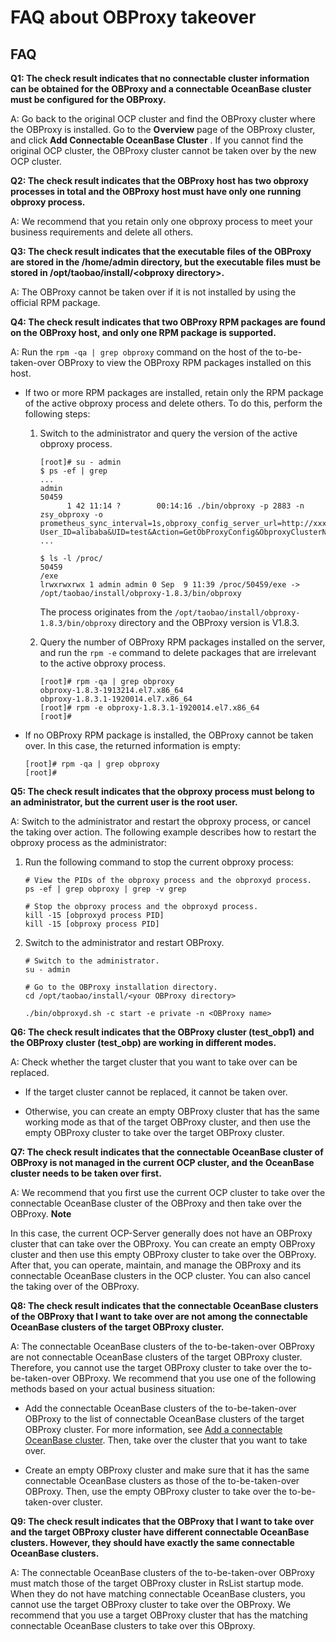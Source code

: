 FAQ about OBProxy takeover 
===============================================



FAQ 
------------------------

**Q1: The check result indicates that no connectable cluster information can be obtained for the OBProxy and a connectable OceanBase cluster must be configured for the OBProxy.** 

A: Go back to the original OCP cluster and find the OBProxy cluster where the OBProxy is installed. Go to the **Overview** page of the OBProxy cluster, and click **Add Connectable OceanBase Cluster** . If you cannot find the original OCP cluster, the OBProxy cluster cannot be taken over by the new OCP cluster. 

**Q2: The check result indicates that the OBProxy host has two obproxy processes in total and the OBProxy host must have only one running obproxy process.** 

A: We recommend that you retain only one obproxy process to meet your business requirements and delete all others. 

**Q3: The check result indicates that the executable files of the OBProxy are stored in the /home/admin directory, but the executable files must be stored in /opt/taobao/install/\<obproxy directory\>.** 

A: The OBProxy cannot be taken over if it is not installed by using the official RPM package. 

**Q4: The check result indicates that two OBProxy RPM packages are found on the OBProxy host, and only one RPM package is supported.** 

A: Run the `rpm -qa | grep obproxy` command on the host of the to-be-taken-over OBProxy to view the OBProxy RPM packages installed on this host. 

* If two or more RPM packages are installed, retain only the RPM package of the active obproxy process and delete others. To do this, perform the following steps:

  1. Switch to the administrator and query the version of the active obproxy process. 

     ```shell
     [root]# su - admin
     $ ps -ef | grep 
     ...
     admin      
     50459 
           1 42 11:14 ?        00:14:16 ./bin/obproxy -p 2883 -n zsy_obproxy -o prometheus_sync_interval=1s,obproxy_config_server_url=http://xxx.xxx.xxx.xxx:81/services?User_ID=alibaba&UID=test&Action=GetObProxyConfig&ObproxyClusterName=zsy_obproxy,prometheus_listen_port=2884,enable_metadb_used=false,skip_proxy_sys_private_check=true,log_dir_size_threshold=10G,proxy_mem_limited=2G,enable_proxy_scramble=true,enable_strict_kernel_release=false
     ...
     
     $ ls -l /proc/ 
     50459 
     /exe
     lrwxrwxrwx 1 admin admin 0 Sep  9 11:39 /proc/50459/exe -> /opt/taobao/install/obproxy-1.8.3/bin/obproxy
     ```

     

     The process originates from the `/opt/taobao/install/obproxy-1.8.3/bin/obproxy` directory and the OBProxy version is V1.8.3.
     
  
  2. Query the number of OBProxy RPM packages installed on the server, and run the `rpm -e` command to delete packages that are irrelevant to the active obproxy process. 

     ```shell
     [root]# rpm -qa | grep obproxy
     obproxy-1.8.3-1913214.el7.x86_64
     obproxy-1.8.3.1-1920014.el7.x86_64
     [root]# rpm -e obproxy-1.8.3.1-1920014.el7.x86_64
     [root]#
     ```

     
  

  

* If no OBProxy RPM package is installed, the OBProxy cannot be taken over. In this case, the returned information is empty: 

  ```shell
  [root]# rpm -qa | grep obproxy
  [root]#
  ```

  




**Q5: The check result indicates that the obproxy process must belong to an administrator, but the current user is the root user.** 

A: Switch to the administrator and restart the obproxy process, or cancel the taking over action. The following example describes how to restart the obproxy process as the administrator:

1. Run the following command to stop the current obproxy process: 

   ```shell
   # View the PIDs of the obproxy process and the obproxyd process. 
   ps -ef | grep obproxy | grep -v grep
   
   # Stop the obproxy process and the obproxyd process. 
   kill -15 [obproxyd process PID]
   kill -15 [obproxy process PID]
   ```

   

2. Switch to the administrator and restart OBProxy. 

   ```shell
   # Switch to the administrator.
   su - admin
   
   # Go to the OBProxy installation directory.
   cd /opt/taobao/install/<your OBProxy directory>
   
   ./bin/obproxyd.sh -c start -e private -n <OBProxy name>
   ```

   




**Q6: The check result indicates that the OBProxy cluster (test_obp1) and the OBProxy cluster (test_obp) are working in different modes.** 

A: Check whether the target cluster that you want to take over can be replaced. 

* If the target cluster cannot be replaced, it cannot be taken over.

  

* Otherwise, you can create an empty OBProxy cluster that has the same working mode as that of the target OBProxy cluster, and then use the empty OBProxy cluster to take over the target OBProxy cluster.

  




**Q7: The check result indicates that the connectable OceanBase cluster of OBProxy is not managed in the current OCP cluster, and the OceanBase cluster needs to be taken over first.** 

A: We recommend that you first use the current OCP cluster to take over the connectable OceanBase cluster of the OBProxy and then take over the OBProxy. 
**Note**



In this case, the current OCP-Server generally does not have an OBProxy cluster that can take over the OBProxy. You can create an empty OBProxy cluster and then use this empty OBProxy cluster to take over the OBProxy. After that, you can operate, maintain, and manage the OBProxy and its connectable OceanBase clusters in the OCP cluster. You can also cancel the taking over of the OBProxy.

**Q8: The check result indicates that the connectable OceanBase clusters of the OBProxy that I want to take over are not among the connectable OceanBase clusters of the target OBProxy cluster.** 

A: The connectable OceanBase clusters of the to-be-taken-over OBProxy are not connectable OceanBase clusters of the target OBProxy cluster. Therefore, you cannot use the target OBProxy cluster to take over the to-be-taken-over OBProxy. We recommend that you use one of the following methods based on your actual business situation:

* Add the connectable OceanBase clusters of the to-be-taken-over OBProxy to the list of connectable OceanBase clusters of the target OBProxy cluster. For more information, see [Add a connectable OceanBase cluster](../8.obproxy/10.add-a-connectable-ob-cluster.md). Then, take over the cluster that you want to take over.

  

* Create an empty OBProxy cluster and make sure that it has the same connectable OceanBase clusters as those of the to-be-taken-over OBProxy. Then, use the empty OBProxy cluster to take over the to-be-taken-over cluster.

  




**Q9: The check result indicates that the OBProxy that I want to take over and the target OBProxy cluster have different connectable OceanBase clusters. However, they should have exactly the same connectable OceanBase clusters.** 

A: The connectable OceanBase clusters of the to-be-taken-over OBProxy must match those of the target OBProxy cluster in RsList startup mode. When they do not have matching connectable OceanBase clusters, you cannot use the target OBProxy cluster to take over the OBProxy. We recommend that you use a target OBProxy cluster that has the matching connectable OceanBase clusters to take over this OBproxy.
